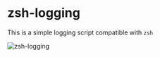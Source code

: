 # zsh-logging

This is a simple logging script compatible with `zsh`

![zsh-logging](https://github.com/jeliasson/zsh-logging/blob/main/docs/example-output.png?raw=true)
